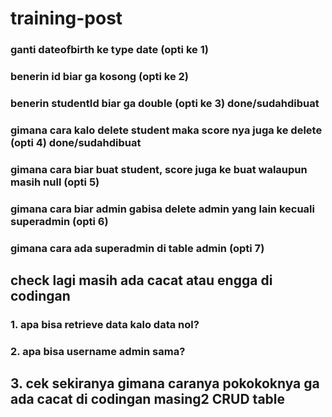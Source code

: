 # training-post

### ganti dateofbirth ke type date (opti ke 1)
### benerin id biar ga kosong (opti ke 2)
### benerin studentId biar ga double (opti ke 3) done/sudahdibuat
### gimana cara kalo delete student maka score nya juga ke delete (opti 4) done/sudahdibuat
### gimana cara biar buat student, score juga ke buat walaupun masih null (opti 5)
### gimana cara biar admin gabisa delete admin yang lain kecuali superadmin (opti 6)
### gimana cara ada superadmin di table admin (opti 7)


## check lagi masih ada cacat atau engga di codingan
### 1. apa bisa retrieve data kalo data nol?
### 2. apa bisa username admin sama?
## 3. cek sekiranya gimana caranya pokokoknya ga ada cacat di codingan masing2 CRUD table
